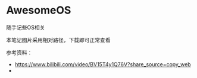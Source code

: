 # AwesomeOS
随手记些OS相关

本笔记图片采用相对路径，下载即可正常查看

参考资料：

- https://www.bilibili.com/video/BV15T4y1Q76V?share_source=copy_web
- 
